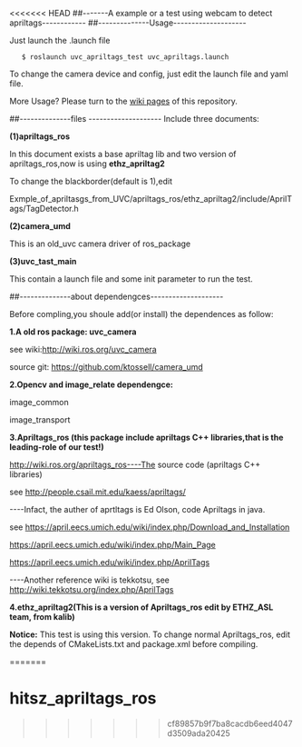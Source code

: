 <<<<<<< HEAD
##-------A example or a test  using webcam to detect  apriltags------------
##--------------Usage--------------------

   Just launch the .launch file
   
```
   $ roslaunch uvc_apriltags_test uvc_apriltags.launch
```
 
   To change the camera device and config, just edit the launch file and yaml file.

   More Usage? Please turn to the  [wiki pages](https://bitbucket.org/HITSZ-NRSL/hitsz_apriltags_ros/wiki/Home) of this repository.

##--------------files --------------------
Include three documents:

**(1)apriltags_ros**

   In this document exists a base apriltag lib and two version of apriltags_ros,now is using **ethz_apriltag2**

   To change the blackborder(default is 1),edit 

   Exmple_of_apriltasgs_from_UVC/apriltags_ros/ethz_apriltag2/include/AprilTags/TagDetector.h

**(2)camera_umd**

   This is an old_uvc camera driver of ros_package
    
**(3)uvc_tast_main**

   This contain a launch file and some init parameter to run the test. 
    
##--------------about dependengces--------------------

Before compling,you shoule add(or install) the dependences as follow:

**1.A old ros package:   uvc_camera**

   see wiki:http://wiki.ros.org/uvc_camera

   source git:   https://github.com/ktossell/camera_umd

**2.Opencv and image_relate dependengce:**

   image_common
   
   image_transport
   
**3.Apriltags_ros (this package include apriltags C++ libraries,that is the leading-role of our test!)**

   http://wiki.ros.org/apriltags_ros----The source code (apriltags C++ libraries) 

   see   http://people.csail.mit.edu/kaess/apriltags/

   ----Infact, the auther of aprtltags is Ed Olson, code Apriltags in java.
   
   see https://april.eecs.umich.edu/wiki/index.php/Download_and_Installation

   https://april.eecs.umich.edu/wiki/index.php/Main_Page

   https://april.eecs.umich.edu/wiki/index.php/AprilTags

   ----Another reference wiki is tekkotsu, see http://wiki.tekkotsu.org/index.php/AprilTags
   
**4.ethz_apriltag2(This is a version of Apriltags_ros edit by ETHZ_ASL team, from kalib)**

  **Notice:**    This test is using this version. To change normal Apriltags_ros, edit the depends of CMakeLists.txt and package.xml before compiling.


=======
# hitsz_apriltags_ros
>>>>>>> cf89857b9f7ba8cacdb6eed4047d3509ada20425
